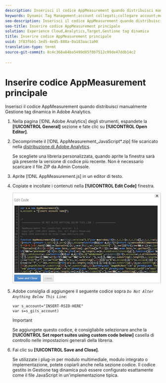 ```yaml
---
description: Inserisci il codice AppMeasurement quando distribuisci manualmente Gestione tag dinamica in Adobe Analytics.
keywords: Dynamic Tag Management;account collegati;collegare account;modificare codice;app measurement;appmeasurement code
seo-description: Inserisci il codice AppMeasurement quando distribuisci manualmente Gestione tag dinamica in Adobe Analytics.
seo-title: Inserire codice AppMeasurement principale
solution: Experience Cloud,Analytics,Target,Gestione tag dinamica
title: Inserire codice AppMeasurement principale
uuid: 3f83fbb1-3ed5-4e45-888a-0a183aac1a90
translation-type: tm+mt
source-git-commit: 8c4c368a84ba5499d85f0b7512c99de47ddb14c2

---
```



# Inserire codice AppMeasurement principale

Inserisci il codice AppMeasurement quando distribuisci manualmente Gestione tag dinamica in Adobe Analytics.

1. Nella pagina [!DNL Adobe Analytics] degli strumenti, espandete la **[!UICONTROL General]** sezione e fate clic su **[!UICONTROL Open Editor]**.
1. Decomprimete il [!DNL AppMeasurement_JavaScript*.zip] file scaricato nella [distribuzione di Adobe Analytics](/help/implement/c-implement-with-dtm/t-analytics-deploy.md).

   Se scegliete una libreria personalizzata, quando aprite la finestra sarà già presente la versione di codice più recente. Non è necessario scaricare il file ZIP da Admin Console.
1. Aprite [!DNL AppMeasurement.js] in un editor di testo.
1. Copiate e incollate i contenuti nella **[!UICONTROL Edit Code]** finestra.

   ![](assets/edit-code.png)

1. Adobe consiglia di aggiungere il seguente codice sopra *`Do Not Alter Anything Below This Line`*:

   ```
   var s_account="INSERT-RSID-HERE"
   var s=s_gi(s_account)
   ```

   >[!IMPORTANT]
   >
   >Se aggiungete questo codice, è consigliabile selezionare anche la **[!UICONTROL Set report suites using custom code below]** casella di controllo nelle impostazioni generali della libreria.

1. Fai clic su **[!UICONTROL Save and Close]**.

   Se utilizzate i plug-in per modulo multimediale, modulo integrato o implementazione, potete copiarli anche nella sezione codice. Il codice gestito in Gestione tag dinamica può essere configurato esattamente come il file JavaScript in un'implementazione tipica.

